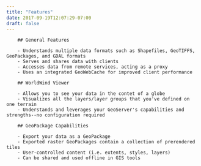 ```yaml
---
title: "Features"
date: 2017-09-19T12:07:29-07:00
draft: false
---
```


        ## General Features

        - Understands multiple data formats such as Shapefiles, GeoTIFFS, GeoPackages, and GDAL formats
        - Serves and shares data with clients
        - Accesses data from remote services, acting as a proxy
        - Uses an integrated GeoWebCache for improved client performance

        ## WorldWind Viewer

        - Allows you to see your data in the contet of a globe
        - Visualizes all the layers/layer groups that you've defined on one terrain
        - Understands and leverages your GeoServer's capabilities and strengths--no configuration required

        ## GeoPackage Capabilities

        - Export your data as a GeoPackage
        - Exported raster GeoPackages contain a collection of prerendered tiles
        - User-controlled content (i.e. extents, styles, layers)
        - Can be shared and used offline in GIS tools